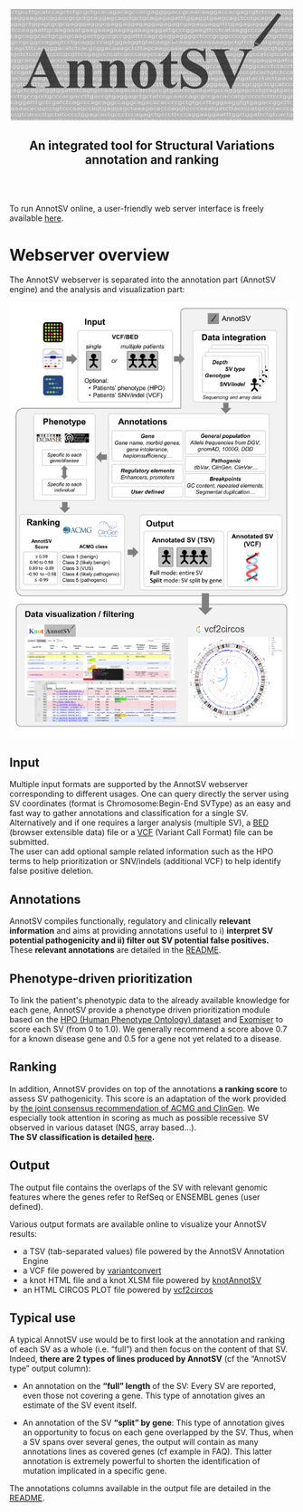 
<p align="center">
    <img src="images/AnnotSV_logo.png" width="500"><br>
</p>
<div align="center">
    <h2 style="font-weight: bold">An integrated tool for Structural Variations annotation and ranking</h2>
</div>
<br><br>


To run AnnotSV online, a user-friendly web server interface is freely available [here](https://lbgi.fr/AnnotSV/runjob).

# Webserver overview
The AnnotSV webserver is separated into the annotation part (AnnotSV engine) and the analysis and visualization part:

![](images/AnnotSV_overview.jpg)

## Input
Multiple input formats are supported by the AnnotSV webserver corresponding to different usages. One can query directly the server using SV coordinates (format is Chromosome:Begin-End SVType) as an easy and fast way to gather annotations and classification for a single SV. Alternatively and if one requires a larger analysis (multiple SV), a [BED](https://genome.ucsc.edu/FAQ/FAQformat.html#format1) (browser extensible data) file or a [VCF](https://samtools.github.io/hts-specs/VCFv4.3.pdf) (Variant Call Format) file can be submitted.
<br>
The user can add optional sample related information such as the HPO terms to help prioritization or SNV/indels (additional VCF) to help identify false positive deletion. 

## Annotations
AnnotSV compiles functionally, regulatory and clinically **relevant information** and aims at providing annotations useful to i) **interpret SV potential pathogenicity and ii) filter out SV potential false positives.**
<br />
These **relevant annotations** are detailed in the [README](README.AnnotSV_3.3.6.pdf).

## Phenotype-driven prioritization
To link the patient's phenotypic data to the already available knowledge for each gene, AnnotSV provide a phenotype driven prioritization module based on the [HPO (Human Phenotype Ontology) dataset](https://pubmed.ncbi.nlm.nih.gov/30476213/) and [Exomiser](https://www.nature.com/articles/nprot.2015.124) to score each SV (from 0 to 1.0). We generally recommend a score above 0.7 for a known disease gene and 0.5 for a gene not yet related to a disease.

## Ranking
In addition, AnnotSV provides on top of the annotations **a ranking score** to assess SV pathogenicity.
This score is an adaptation of the work provided by [the joint consensus recommendation of ACMG and ClinGen](https://pubmed.ncbi.nlm.nih.gov/31690835/). We especially took attention in scoring as much as possible recessive SV observed in various dataset (NGS, array based...).<br />
**The SV classification is detailed [here](ranking.md).**

## Output
The output file contains the overlaps of the SV with relevant genomic features where the genes refer to RefSeq or ENSEMBL genes (user defined).

Various output formats are available online to visualize your AnnotSV results:
-  a TSV (tab-separated values) file powered by the AnnotSV Annotation Engine
-  a VCF file powered by [variantconvert](https://github.com/SamuelNicaise/variantconvert)
-  a knot HTML file and a knot XLSM file powered by [knotAnnotSV](https://github.com/mobidic/knotAnnotSV)
-  an HTML CIRCOS PLOT file powered by [vcf2circos](https://github.com/bioinfo-chru-strasbourg/vcf2circos)


## Typical use
A typical AnnotSV use would be to first look at the annotation and ranking of each SV as a whole (i.e. “full”) and then focus on the content of that SV. Indeed, **there are 2 types of lines produced by AnnotSV** (cf the “AnnotSV type” output column):

- An annotation on the **“full” length** of the SV:
Every SV are reported, even those not covering a gene. This type of annotation gives an estimate of the SV event itself.

- An annotation of the SV **“split” by gene**:
This type of annotation gives an opportunity to focus on each gene overlapped by the SV. Thus, when a SV spans over several genes, the output will contain as many annotations lines as covered genes (cf example in FAQ). This latter annotation is extremely powerful to shorten the identification of mutation implicated in a specific gene.

The annotations columns available in the output file are detailed in the [README](README.AnnotSV_3.3.6.pdf).
